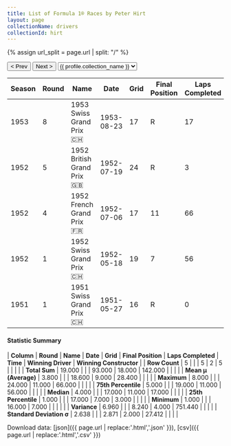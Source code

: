 ```yaml
---
title: List of Formula 1® Races by Peter Hirt
layout: page
collectionName: drivers
collectionId: hirt
---
```


{% assign url_split = page.url | split: "/" %}
<div id="collection-navigation">
<button onclick="selector.options[selector.selectedIndex-1].value && (window.location = selector.options[selector.selectedIndex-1].value);">&lt; Prev</button>
<button onclick="selector.options[selector.selectedIndex+1].value && (window.location = selector.options[selector.selectedIndex+1].value);">Next &gt;</button>
<select id="selector" onchange="this.options[this.selectedIndex].value && (window.location = this.options[this.selectedIndex].value);">
  {% for collectionId in site.data[page.collectionName].refs %}
    {% if collectionId == page.collectionId %}
      {% assign selected = "selected" %}
    {% else %}
      {% assign selected = "" %}
    {% endif %}
    {% assign profile = site.data[page.collectionName][collectionId].profile %}
    <option value="/f1/{{ page.collectionName }}/{{ collectionId }}/{{ url_split[4] }}" {{ selected }}>{{ profile.collection_name }}</option>
  {% endfor %}
</select>
</div>

| Season | Round | Name | Date | Grid | Final Position | Laps Completed | Time | Winning Driver | Winning Constructor |
|--|--|--|--|--|--|--|--|--|--|
| 1953 | 8 | 1953 Swiss Grand Prix 🇨🇭 | 1953-08-23 | 17 | R | 17 |   | Alberto Ascari 🇮🇹 | Ferrari 🇮🇹 |
| 1952 | 5 | 1952 British Grand Prix 🇬🇧 | 1952-07-19 | 24 | R | 3 |   | Alberto Ascari 🇮🇹 | Ferrari 🇮🇹 |
| 1952 | 4 | 1952 French Grand Prix 🇫🇷 | 1952-07-06 | 17 | 11 | 66 |   | Alberto Ascari 🇮🇹 | Ferrari 🇮🇹 |
| 1952 | 1 | 1952 Swiss Grand Prix 🇨🇭 | 1952-05-18 | 19 | 7 | 56 |   | Piero Taruffi 🇮🇹 | Ferrari 🇮🇹 |
| 1951 | 1 | 1951 Swiss Grand Prix 🇨🇭 | 1951-05-27 | 16 | R | 0 |   | Juan Fangio 🇦🇷 | Alfa Romeo 🇮🇹 |

#### Statistic Summary

| **Column** | **Round** | **Name** | **Date** | **Grid** | **Final Position** | **Laps Completed** | **Time** | **Winning Driver** | **Winning Constructor** |
| **Row Count** | 5 |  |  | 5 | 2 | 5 |  |  |  |
| **Total Sum** | 19.000 |  |  | 93.000 | 18.000 | 142.000 |  |  |  |
| **Mean μ (Average)** | 3.800 |  |  | 18.600 | 9.000 | 28.400 |  |  |  |
| **Maximum** | 8.000 |  |  | 24.000 | 11.000 | 66.000 |  |  |  |
| **75th Percentile** | 5.000 |  |  | 19.000 | 11.000 | 56.000 |  |  |  |
| **Median** | 4.000 |  |  | 17.000 | 11.000 | 17.000 |  |  |  |
| **25th Percentile** | 1.000 |  |  | 17.000 | 7.000 | 3.000 |  |  |  |
| **Minimum** | 1.000 |  |  | 16.000 | 7.000 |  |  |  |  |
| **Variance** | 6.960 |  |  | 8.240 | 4.000 | 751.440 |  |  |  |
| **Standard Deviation σ** | 2.638 |  |  | 2.871 | 2.000 | 27.412 |  |  |  |

Download data: [json]({{ page.url | replace:'.html','.json' }}), [csv]({{ page.url | replace:'.html','.csv' }})
